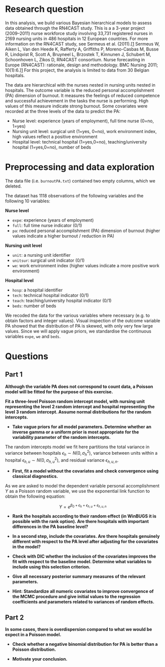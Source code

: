 # Research question
In this analysis, we build various Bayesian hierarchical models to assess data obtained through the RN4CAST study. This is a a 3-year project (2009–2011) nurse workforce study involving 33,731 registered nurses in 2169 nursing units in 486 hospitals in 12 European countries. For more information on the RN4CAST study, see Sermeus et al. (2011).[[1] Sermeus W, Aiken L, Van den Heede K, Rafferty A, Griffiths P, Moreno-Casbas M, Busse R, Lindqvist R, Scott A, Bruyneel L, Brzostek T, Kinnunen J, Schubert M, Schoonhoven L, Zikos D, RN4CAST consortium. Nurse forecasting in Europe (RN4CAST): rationale, design and methodology. BMC Nursing 2011; 10(1):6.][1]
For this project, the analysis is limited to data from 30 Belgian hospitals. 

The data are hierarchical with the nurses nested in nursing units nested in hospitals. The outcome variable is the reduced personal accomplishment (PA) dimension of burnout. It measures the feelings of reduced competence and successful achievement in the tasks the nurse is performing. High values of this measure indicate strong burnout.
Some covariates were recorded at the three levels of the data to predict the PA:
- Nurse level: experience (years of employment), full time nurse (0=no, 1=yes)
- Nursing unit level: surgical unit (1=yes, 0=no), work environment index, high values reflect a positive environment
- Hospital level: technical hospital (1=yes,0=no), teaching/university hospital (1=yes,0=no), number of beds


# Preprocessing and data exploration
The data file (i.e. `burnoutPA.txt`) contained two empty columns, which we deleted. 

The dataset has 1118 observations of the following variables and the following 10 variables:

**Nurse level**

-   `expe`: experience (years of employment)
-   `full`: full time nurse indicator (0/1)
-   `pa`: reduced personal accomplishment (PA) dimension of burnout (higher values indicate a higher burnout / reduction in PA)

**Nursing unit level**

-   `unit`: a nursing unit identifier
-   `unitsur`: surgical unit indicator (0/1)
-   `we`: work environment index (higher values indicate a more positive work environment)

**Hospital level**

-   `hosp`: a hospital identifier
-   `tech`: technical hospital indicator (0/1)
-   `teach`: teaching/university hospital indicator (0/1)
-   `beds`: number of beds

We recoded the data for the various variables where necessary (e.g. to obtain factors and integer values). 
Visual inspection of the outcome variable PA showed that the distribution of PA is skewed, with only very few large values.
Since we will apply vague priors, we standardise the continuous variables `expe`, `we` and `beds`.


# Questions
## Part 1
**Although the variable PA does not correspond to count data, a Poisson model will be
fitted for the purpose of this exercise.**

**Fit a three-level Poisson random intercept model, with nursing unit representing the level 2
random intercept and hospital representing the level 3 random intercept. Assume normal
distributions for the random intercepts.**

- **Take vague priors for all model parameters. Determine whether an inverse gamma or a uniform prior is most appropriate for the variability parameter of the random intercepts.**

The random intercepts model we fit here partitions the total variance in variance between hospitals $\epsilon_{h}\sim N(0,\sigma_h^2)$, variance between units within a hospital $\epsilon_{h,u}\sim N(0,\sigma_{h,u}^2)$, and residual variance $\epsilon_{h,u,n}$.

- **First, fit a model without the covariates and check convergence using classical diagnostics.**

As we are asked to model the dependent variable personal accomplishment $Y$ as a Poisson random variable, we use the exponential link function to obtain the following equation:

$$Y=e^{\beta_0+\epsilon_{h}+\epsilon_{h,u}+\epsilon_{h,u,n}}$$

- **Rank the hospitals according to their random effect (in WinBUGS it is possible with the rank option). Are there hospitals with important differences in the PA baseline level?**

- **In a second step, include the covariates. Are there hospitals genuinely different with respect to the PA level after adjusting for the covariates in the model?**

- **Check with DIC whether the inclusion of the covariates improves the fit with respect to the baseline model. Determine what variables to include using this selection criterion.**

- **Give all necessary posterior summary measures of the relevant parameters.**

- **Hint: Standardize all numeric covariates to improve convergence of the MCMC procedure and give initial values to the regression coefficients and parameters related to variances of random effects.**

## Part 2
**In some cases, there is overdispersion compared to what we would be expect in a Poisson model.**

- **Check whether a negative binomial distribution for PA is better than a Poisson distribution.**

- **Motivate your conclusion.**





[1]: https://bmcnurs.biomedcentral.com/articles/10.1186/1472-6955-10-6 "Sermeus et al. (2011)."